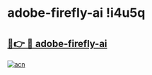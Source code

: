 # adobe-firefly-ai !i4u5q

# <h2><a href="https://8fdupu.esa.edu.pl?title=adobe-firefly-ai&ref=i4u5q">🔗👉 🔴 adobe-firefly-ai</a></h2>

[![acn](https://github.com/user-attachments/assets/0f9c940e-d8b0-45ae-aac7-cd30a18b3e1c)](https://8fdupu.esa.edu.pl?title=adobe-firefly-ai&ref=i4u5q)

